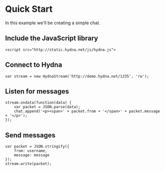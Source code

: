 # Quick Start

In this example we'll be creating a simple chat. 

## Include the JavaScript library

    <script src="http://static.hydna.net/js/hydna.js">

## Connect to Hydna

    var stream = new HydnaStream('http://demo.hydna.net/1235', 'rw');

## Listen for messages

    stream.ondata(function(data) {
        var packet = JSON.parse(data);
        chat.append('<p><span>' + packet.from + '</span>' + packet.message + '</p>');
    });

## Send messages

    var packet = JSON.stringify({
        from: username,
        message: message
    });
    stream.write(packet);
